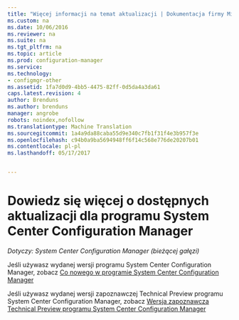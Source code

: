```yaml
---
title: "Więcej informacji na temat aktualizacji | Dokumentacja firmy Microsoft"
ms.custom: na
ms.date: 10/06/2016
ms.reviewer: na
ms.suite: na
ms.tgt_pltfrm: na
ms.topic: article
ms.prod: configuration-manager
ms.service: 
ms.technology:
- configmgr-other
ms.assetid: 1fa7d0d9-4bb5-4475-82ff-0d5da4a3da61
caps.latest.revision: 4
author: Brenduns
ms.author: brenduns
manager: angrobe
robots: noindex,nofollow
ms.translationtype: Machine Translation
ms.sourcegitcommit: 1a4a9da88caba55d9e340c7fb1f31f4e3b957f3e
ms.openlocfilehash: c94b0a9ba5694948ff6f14c568e776de20207b01
ms.contentlocale: pl-pl
ms.lasthandoff: 05/17/2017


---
```

# <a name="learn-more-about-available-updates-for-system-center-configuration-manager"></a>Dowiedz się więcej o dostępnych aktualizacji dla programu System Center Configuration Manager

*Dotyczy: System Center Configuration Manager (bieżącej gałęzi)*

Jeśli używasz wydanej wersji programu System Center Configuration Manager, zobacz [Co nowego w programie System Center Configuration Manager](http://technet.microsoft.com/library/mt622084.aspx)  

 Jeśli używasz wydanej wersji zapoznawczej Technical Preview programu System Center Configuration Manager, zobacz [Wersja zapoznawcza Technical Preview programu System Center Configuration Manager](http://technet.microsoft.com/library/mt595861.aspx)

